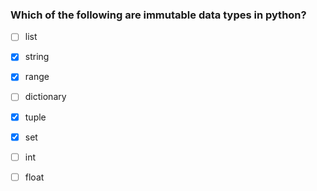 ### Which of the following are immutable data types in python?
- [ ] list
- [x] string
- [x] range
- [ ] dictionary
- [x] tuple
- [x] set
- [ ] int
- [ ] float

